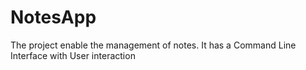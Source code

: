 # NotesApp
The project enable the management of notes.
It has a Command Line Interface with User interaction

